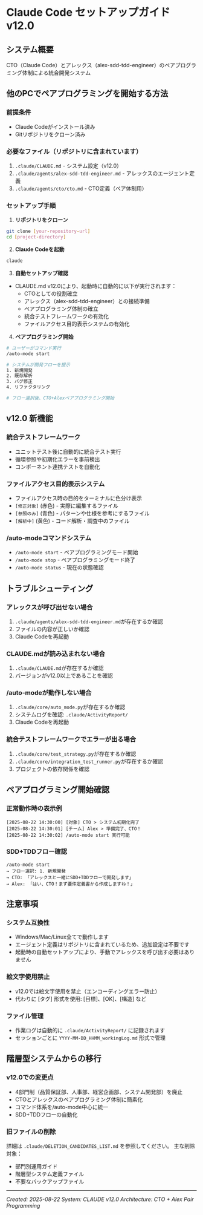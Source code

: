 # Claude Code セットアップガイド v12.0

## システム概要
CTO（Claude Code）とアレックス（alex-sdd-tdd-engineer）のペアプログラミング体制による統合開発システム

## 他のPCでペアプログラミングを開始する方法

### 前提条件
- Claude Codeがインストール済み
- Gitリポジトリをクローン済み

### 必要なファイル（リポジトリに含まれています）
1. `.claude/CLAUDE.md` - システム設定（v12.0）
2. `.claude/agents/alex-sdd-tdd-engineer.md` - アレックスのエージェント定義
3. `.claude/agents/cto/cto.md` - CTO定義（ペア体制用）

### セットアップ手順

1. **リポジトリをクローン**
```bash
git clone [your-repository-url]
cd [project-directory]
```

2. **Claude Codeを起動**
```bash
claude
```

3. **自動セットアップ確認**
- CLAUDE.md v12.0により、起動時に自動的に以下が実行されます：
  - CTOとしての役割確立
  - アレックス（alex-sdd-tdd-engineer）との接続準備
  - ペアプログラミング体制の確立
  - 統合テストフレームワークの有効化
  - ファイルアクセス目的表示システムの有効化

4. **ペアプログラミング開始**
```bash
# ユーザーがコマンド実行
/auto-mode start

# システムが開発フローを提示
1. 新規開発
2. 既存解析  
3. バグ修正
4. リファクタリング

# フロー選択後、CTO+Alexペアプログラミング開始
```

## v12.0 新機能

### 統合テストフレームワーク
- ユニットテスト後に自動的に統合テスト実行
- 循環参照や初期化エラーを事前検出
- コンポーネント連携テストを自動化

### ファイルアクセス目的表示システム
- ファイルアクセス時の目的をターミナルに色分け表示
- `[修正対象]` (赤色) - 実際に編集するファイル
- `[参照のみ]` (青色) - パターンや仕様を参考にするファイル
- `[解析中]` (黄色) - コード解析・調査中のファイル

### /auto-modeコマンドシステム
- `/auto-mode start` - ペアプログラミングモード開始
- `/auto-mode stop` - ペアプログラミングモード終了  
- `/auto-mode status` - 現在の状態確認

## トラブルシューティング

### アレックスが呼び出せない場合
1. `.claude/agents/alex-sdd-tdd-engineer.md`が存在するか確認
2. ファイルの内容が正しいか確認
3. Claude Codeを再起動

### CLAUDE.mdが読み込まれない場合
1. `.claude/CLAUDE.md`が存在するか確認
2. バージョンがv12.0以上であることを確認

### /auto-modeが動作しない場合
1. `.claude/core/auto_mode.py`が存在するか確認
2. システムログを確認: `.claude/ActivityReport/`
3. Claude Codeを再起動

### 統合テストフレームワークでエラーが出る場合
1. `.claude/core/test_strategy.py`が存在するか確認
2. `.claude/core/integration_test_runner.py`が存在するか確認
3. プロジェクトの依存関係を確認

## ペアプログラミング開始確認

### 正常動作時の表示例
```
[2025-08-22 14:30:00] [対象] CTO > システム初期化完了
[2025-08-22 14:30:01] [チーム] Alex > 準備完了、CTO！
[2025-08-22 14:30:02] /auto-mode start 実行可能
```

### SDD+TDDフロー確認
```
/auto-mode start
→ フロー選択: 1. 新規開発
→ CTO: 「アレックスと一緒にSDD+TDDフローで開発します」
→ Alex: 「はい、CTO！まず要件定義書から作成しますね！」
```

## 注意事項

### システム互換性
- Windows/Mac/Linux全てで動作します
- エージェント定義はリポジトリに含まれているため、追加設定は不要です
- 起動時の自動セットアップにより、手動でアレックスを呼び出す必要はありません

### 絵文字使用禁止
- v12.0では絵文字使用を禁止（エンコーディングエラー防止）
- 代わりに [タグ] 形式を使用: [目標]、[OK]、[構造] など

### ファイル管理
- 作業ログは自動的に `.claude/ActivityReport/` に記録されます
- セッションごとに `YYYY-MM-DD_HHMM_workingLog.md` 形式で管理

## 階層型システムからの移行

### v12.0での変更点
- 4部門制（品質保証部、人事部、経営企画部、システム開発部）を廃止
- CTOとアレックスのペアプログラミング体制に簡素化
- コマンド体系を/auto-mode中心に統一
- SDD+TDDフローの自動化

### 旧ファイルの削除
詳細は `.claude/DELETION_CANDIDATES_LIST.md` を参照してください。
主な削除対象：
- 部門別運用ガイド
- 階層型システム定義ファイル
- 不要なバックアップファイル

---
*Created: 2025-08-22*
*System: CLAUDE v12.0*
*Architecture: CTO + Alex Pair Programming*